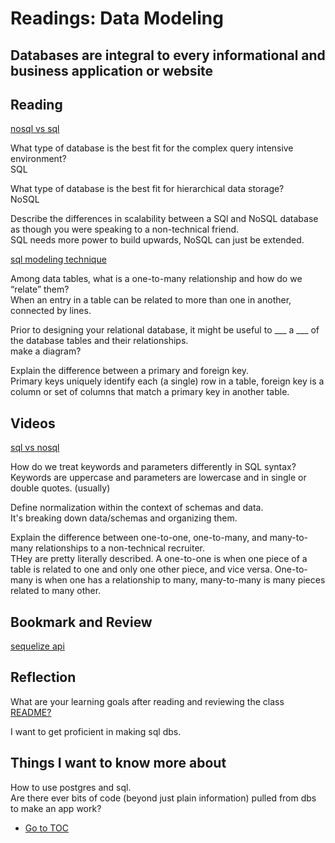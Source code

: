 # Readings: Data Modeling

## Databases are integral to every informational and business application or website

## Reading

[nosql vs sql](https://www.thegeekstuff.com/2014/01/sql-vs-nosql-db/?utm_source=tuicool)

What type of database is the best fit for the complex query intensive environment?  
SQL  

What type of database is the best fit for hierarchical data storage?  
NoSQL  

Describe the differences in scalability between a SQl and NoSQL database as though you were speaking to a non-technical friend.  
SQL needs more power to build upwards, NoSQL can just be extended.  

[sql modeling technique](https://www.essentialsql.com/get-ready-to-learn-sql-7-simplified-data-modeling/)

Among data tables, what is a one-to-many relationship and how do we “relate” them?  
When an entry in a table can be related to more than one in another, connected by lines.  

Prior to designing your relational database, it might be useful to ___ a ___ of the database tables and their relationships.  
make a diagram?  

Explain the difference between a primary and foreign key.  
Primary keys uniquely identify each (a single) row in a table, foreign key is a column or set of columns that match a primary key in another table.  

## Videos

[sql vs nosql](https://www.youtube.com/watch?v=ZS_kXvOeQ5Y)

How do we treat keywords and parameters differently in SQL syntax?  
Keywords are uppercase and parameters are lowercase and in single or double quotes.  (usually)  

Define normalization within the context of schemas and data.  
It's breaking down data/schemas and organizing them.  

Explain the difference between one-to-one, one-to-many, and many-to-many relationships to a non-technical recruiter.  
THey are pretty literally described.  A one-to-one is when one piece of a table is related to one and only one other piece, and vice versa. One-to-many is when one has a relationship to many, many-to-many is many pieces related to many other.  

## Bookmark and Review

[sequelize api](https://sequelize.org/master/)

## Reflection

What are your learning goals after reading and reviewing the class [README?](https://codefellows.github.io/code-401-javascript-guide/curriculum/class-04/)

I want to get proficient in making sql dbs.  

## Things I want to know more about  

How to use postgres and sql.  
Are there ever bits of code (beyond just plain information) pulled from dbs to make an app work?

- [Go to TOC](README.md)
